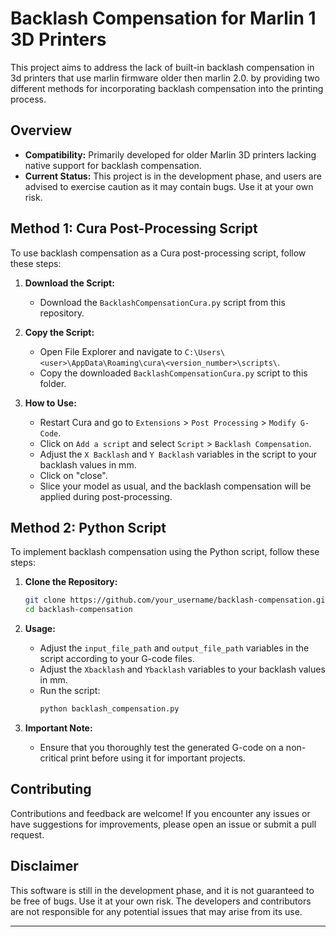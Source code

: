 # Backlash Compensation for Marlin 1 3D Printers

This project aims to address the lack of built-in backlash compensation in 3d printers that use marlin firmware older then marlin 2.0. by providing two different methods for incorporating backlash compensation into the printing process.

## Overview

- **Compatibility:** Primarily developed for older Marlin 3D printers lacking native support for backlash compensation.
- **Current Status:** This project is in the development phase, and users are advised to exercise caution as it may contain bugs. Use it at your own risk.

## Method 1: Cura Post-Processing Script
To use backlash compensation as a Cura post-processing script, follow these steps:

1. **Download the Script:**
   - Download the `BacklashCompensationCura.py` script from this repository.

2. **Copy the Script:**
   - Open File Explorer and navigate to `C:\Users\<user>\AppData\Roaming\cura\<version_number>\scripts\`.
   - Copy the downloaded `BacklashCompensationCura.py` script to this folder.

3. **How to Use:**
   - Restart Cura and go to `Extensions` > `Post Processing` > `Modify G-Code`.
   - Click on `Add a script` and select `Script` > `Backlash Compensation`.
   - Adjust the `X Backlash` and `Y Backlash` variables in the script to your backlash values in mm.
   - Click on "close".
   - Slice your model as usual, and the backlash compensation will be applied during post-processing.

## Method 2: Python Script
To implement backlash compensation using the Python script, follow these steps:

1. **Clone the Repository:**
   ```bash
   git clone https://github.com/your_username/backlash-compensation.git
   cd backlash-compensation
   ```

2. **Usage:**
   - Adjust the `input_file_path` and `output_file_path` variables in the script according to your G-code files.
   - Adjust the `Xbacklash` and `Ybacklash` variables to your backlash values in mm.
   - Run the script:
     ```bash
     python backlash_compensation.py
     ```

3. **Important Note:**
   - Ensure that you thoroughly test the generated G-code on a non-critical print before using it for important projects.

## Contributing

Contributions and feedback are welcome! If you encounter any issues or have suggestions for improvements, please open an issue or submit a pull request.

## Disclaimer

This software is still in the development phase, and it is not guaranteed to be free of bugs. Use it at your own risk. The developers and contributors are not responsible for any potential issues that may arise from its use.

---
